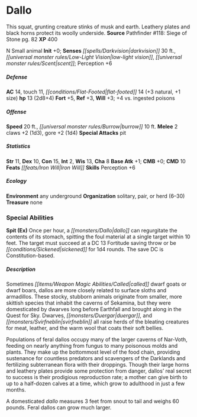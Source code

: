 ﻿---
cssclass: [monsters]
title1: Dallo
desc_short: This squat, grunting creature stinks of musk and earth. Leathery plates
  and black horns protect its woolly underside.
title2: Dallo
CR: 1
sources:
- name: 'Pathfinder #118: Siege of Stone'
  page: 82
  link: http://paizo.com/products/btpy9pn4
XP: 400
alignment: N
size: Small
type: animal
initiative:
  bonus: 0
senses:
  darkvision: 30
  low-light vision: true
  scent: true
AC:
  AC: 14
  touch: 11
  flat_footed: 14
  components:
    natural: 3
    size: 1
HP:
  HP: 13
  long: 2d8+4
saves:
  fort: 5
  ref: 3
  will: 3
  other: +4 vs. ingested poisons
speeds:
  base: 20
  burrow: 10
attacks:
  melee:
  - - text: 2 claws +2 (1d3)
      entries:
      - - damage: 1d3
      count: 2
      attack: claws
      bonus:
      - 2
    - text: gore +2 (1d4)
      entries:
      - - damage: 1d4
      attack: gore
      bonus:
      - 2
  special:
  - pit
ability_scores:
  STR: 11
  DEX: 10
  CON: 15
  INT: 2
  WIS: 13
  CHA: 8
BAB: 1
CMB: 0
CMD: 10
feats:
- name: Iron Will
skills:
  Perception: 6
ecology:
  environment: any underground
  organization: solitary, pair, or herd (6-30)
  treasure_type: none
special_abilities:
  Spit (Ex): Once per hour, a dallo can regurgitate the contents of its stomach, spitting
    the foul material at a single target within 10 feet. The target must succeed at
    a DC 13 Fortitude saving throw or be sickened for 1d4 rounds. The save DC is Constitution-based.
desc_long: |-
  Sometimes called dwarf goats or dwarf boars, dallos are more closely related to surface sloths and armadillos. These stocky, stubborn animals originate from smaller, more skittish species that inhabit the caverns of Sekamina, but they were domesticated by dwarves long before Earthfall and brought along in the Quest for Sky. Dwarves, duergar, and svirfneblin all raise herds of the bleating creatures for meat, leather, and the warm wool that coats their soft bellies.

   Populations of feral dallos occupy many of the larger caverns of Nar-Voth, feeding on nearly anything from fungus to many poisonous molds and plants. They make up the bottommost level of the food chain, providing sustenance for countless predators and scavengers of the Darklands and fertilizing subterranean flora with their droppings. Though their large horns and leathery plates provide some protection from danger, dallos' real secret to success is their prodigious reproduction rate; a mother can give birth to up to a half-dozen calves at a time, which grow to adulthood in just a few months.

   A domesticated dallo measures 3 feet from snout to tail and weighs 60 pounds. Feral dallos can grow much larger.

---

# Dallo
This squat, grunting creature stinks of musk and earth. Leathery plates and black horns protect its woolly underside.
**Source** Pathfinder #118: Siege of Stone pg. 82
**XP** 400

N Small animal
**Init** +0; **Senses** _[[spells/Darkvision|darkvision]]_ 30 ft., _[[universal monster rules/Low-Light Vision|low-light vision]]_, _[[universal monster rules/Scent|scent]]_; Perception +6

##### Defense

**AC** 14, touch 11, _[[conditions/Flat-Footed|flat-footed]]_ 14 (+3 natural, +1 size)
**hp** 13 (2d8+4)
**Fort** +5, **Ref** +3, **Will** +3; +4 vs. ingested poisons

##### Offense
**Speed** 20 ft., _[[universal monster rules/Burrow|burrow]]_ 10 ft.
**Melee** 2 claws +2 (1d3), gore +2 (1d4)
**Special Attacks** pit

##### Statistics
**Str** 11, **Dex** 10, **Con** 15, **Int** 2, **Wis** 13, **Cha** 8
**Base Atk** +1; **CMB** +0; **CMD** 10
**Feats** _[[feats/Iron Will|Iron Will]]_
**Skills** Perception +6

##### Ecology

**Environment** any underground
**Organization** solitary, pair, or herd (6–30)
**Treasure** none

### Special Abilities
**Spit (Ex)** Once per hour, a _[[monsters/Dallo|dallo]]_ can regurgitate the contents of its stomach, spitting the foul material at a single target within 10 feet. The target must succeed at a DC 13 Fortitude saving throw or be _[[conditions/Sickened|sickened]]_ for 1d4 rounds. The save DC is Constitution-based.

##### Description

Sometimes _[[items/Weapon Magic Abilities/Called|called]]_ dwarf goats or dwarf boars, dallos are more closely related to surface sloths and armadillos. These stocky, stubborn animals originate from smaller, more skittish species that inhabit the caverns of Sekamina, but they were domesticated by dwarves long before Earthfall and brought along in the Quest for Sky. Dwarves, _[[monsters/Duergar|duergar]]_, and _[[monsters/Svirfneblin|svirfneblin]]_ all raise herds of the bleating creatures for meat, leather, and the warm wool that coats their soft bellies.

Populations of feral dallos occupy many of the larger caverns of Nar-Voth, feeding on nearly anything from fungus to many poisonous molds and plants. They make up the bottommost level of the food chain, providing sustenance for countless predators and scavengers of the Darklands and fertilizing subterranean flora with their droppings. Though their large horns and leathery plates provide some protection from danger, dallos’ real secret to success is their prodigious reproduction rate; a mother can give birth to up to a half-dozen calves at a time, which grow to adulthood in just a few months.

A domesticated _dallo_ measures 3 feet from snout to tail and weighs 60 pounds. Feral dallos can grow much larger.